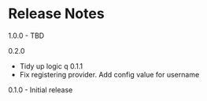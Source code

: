 # Release Notes

1.0.0 - TBD

0.2.0
- Tidy up logic
q
0.1.1
- Fix registering provider. Add config value for username

0.1.0 - Initial release
